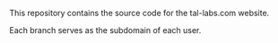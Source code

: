 This repository contains the source code for the tal-labs.com website.

Each branch serves as the subdomain of each user. 
